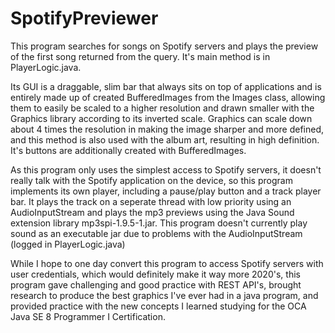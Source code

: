 # SpotifyPreviewer
This program searches for songs on Spotify servers and plays the preview of the first song returned from the query. It's main method is in PlayerLogic.java.

Its GUI is a draggable, slim bar that always sits on top of applications and is entirely made up of created BufferedImages from the Images class, allowing them to easily be scaled to a higher resolution and drawn smaller with the Graphics library according to its inverted scale. Graphics can scale down about 4 times the resolution in making the image sharper and more defined, and this method is also used with the album art, resulting in high definition. It's buttons are additionally created with BufferedImages.

As this program only uses the simplest access to Spotify servers, it doesn't really talk with the Spotify application on the device, so this program implements its 
own player, including a pause/play button and a track player bar. It plays the track on a seperate thread with low priority using an AudioInputStream and plays the mp3 previews using the Java Sound extension library mp3spi-1.9.5-1.jar. This program doesn't currently play sound as an executable jar due to problems with the AudioInputStream (logged in 
PlayerLogic.java)

While I hope to one day convert this program to access Spotify servers with user credentials, which would definitely make it way more 2020's, this program gave challenging 
and good practice with REST API's, brought research to produce the best graphics I've ever had in a java program, and provided practice with the new concepts I learned 
studying for the OCA Java SE 8 Programmer I Certification.
